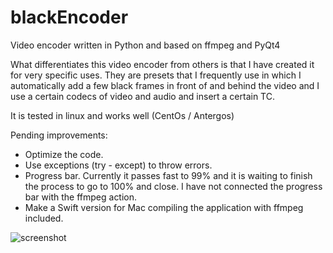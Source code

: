 # blackEncoder
Video encoder written in Python and based on ffmpeg and PyQt4

What differentiates this video encoder from others is that I have created it for very specific uses.
They are presets that I frequently use in which I automatically add a few black frames in front of and behind the video and I use a certain codecs of video and audio and insert a certain TC.

It is tested in linux and works well (CentOs / Antergos)

Pending improvements:

- Optimize the code.
- Use exceptions (try - except) to throw errors.
- Progress bar. Currently it passes fast to 99% and it is waiting to finish the process to go to 100% and close. I have not connected the progress bar with the ffmpeg action.
- Make a Swift version for Mac compiling the application with ffmpeg included.

![screenshot](https://k61.kn3.net/8/B/C/9/E/D/077.png)


